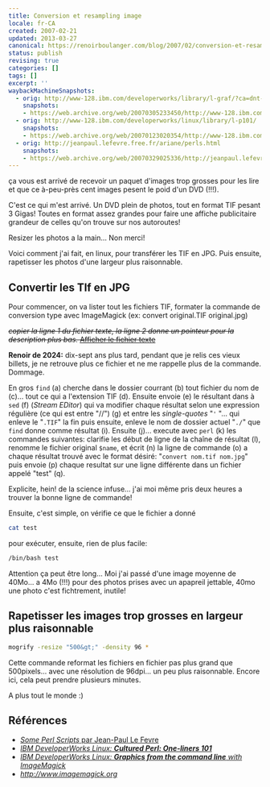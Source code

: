 ```yaml
---
title: Conversion et resampling image
locale: fr-CA
created: 2007-02-21
updated: 2013-03-27
canonical: https://renoirboulanger.com/blog/2007/02/conversion-et-resampling-image/
status: publish
revising: true
categories: []
tags: []
excerpt: ''
waybackMachineSnapshots:
  - orig: http://www-128.ibm.com/developerworks/library/l-graf/?ca=dnt-428
    snapshots:
    - https://web.archive.org/web/20070305233450/http://www-128.ibm.com/developerworks/library/l-graf/?ca=dnt-428
  - orig: http://www-128.ibm.com/developerworks/linux/library/l-p101/
    snapshots:
    - https://web.archive.org/web/20070123020354/http://www-128.ibm.com/developerworks/linux/library/l-p101/
  - orig: http://jeanpaul.lefevre.free.fr/ariane/perls.html
    snapshots:
    - https://web.archive.org/web/20070329025336/http://jeanpaul.lefevre.free.fr/ariane/perls.html
---
```


ça vous est arrivé de recevoir un paquet d'images trop grosses pour les lire et que ce à-peu-près cent images pesent le poid d'un DVD (!!!).

C'est ce qui m'est arrivé. Un DVD plein de photos, tout en format TIF pesant 3 Gigas! Toutes en format assez grandes pour faire une affiche publicitaire grandeur de celles qu'on trouve sur nos autoroutes!

Resizer les photos a la main... Non merci!

Voici comment j'ai fait, en linux, pour transférer les TIF en JPG. Puis ensuite, rapetisser les photos d'une largeur plus raisonnable.

<!--more-->

## Convertir les TIf en JPG

Pour commencer, on va lister tout les fichiers TIF, formater la commande de conversion type avec ImageMagick (ex: convert original.TIF original.jpg)

<del><em>copier la ligne 1 du fichier texte, la ligne 2 donne un pointeur pour la description plus bas.</em>
<a href="https://renoirboulanger.com/wp-content/uploads/2007/02/commande_longue.txt" title="Commande">Afficher le fichier texte</a></del>
<!--#TODO-Import-Code-From-External-->

<rb-notice-box variant="info" class="my-5">
<strong slot="header">Renoir de 2024:</strong>
dix-sept ans plus tard, pendant que je relis ces vieux billets, je ne retrouve plus ce fichier et ne me rappelle plus de la commande. Dommage.
</rb-notice-box>

En gros `find` (a) cherche dans le dossier courrant (b) tout fichier du nom de (c)... tout ce qui a l'extension TIF (d). Ensuite envoie (e) le résultant dans à `sed` (f) (<em>Stream EDitor</em>) qui va modifier chaque résultat selon une expression régulière (ce qui est entre "//") (g) et entre les <em lang="en">single-quotes</em> "`'` "... qui enleve le "`.TIF`" la fin puis ensuite, enleve le nom de dossier actuel "`./`" que `find` donne comme résultat (i). Ensuite (j)... execute avec `perl` (k) les commandes suivantes: clarifie les début de ligne de la chaîne de résultat (l), renomme le fichier original `$name`, et écrit (n) la ligne de commande (o) a chaque résultat trouvé avec le format désiré: "`convert nom.tif nom.jpg`" puis envoie (p) chaque resultat sur une ligne différente dans un fichier appelé "test" (q).

Explicite, hein! de la science infuse... j'ai moi même pris deux heures a trouver la bonne ligne de commande!

Ensuite, c'est simple, on vérifie ce que le fichier a donné

```bash
cat test
```
pour exécuter, ensuite, rien de plus facile:

```bash
/bin/bash test
```

Attention ça peut être long... Moi j'ai passé d'une image moyenne de 40Mo... a 4Mo (!!!) pour des photos prises avec un apapreil jettable, 40mo une photo c'est fichtrement, inutile!


## Rapetisser les images trop grosses en largeur plus raisonnable


```bash
mogrify -resize "500&gt;" -density 96 *
```

Cette commande reformat les fichiers en fichier pas plus grand que 500pixels... avec une résolution de 96dpi... un peu plus raisonnable. Encore ici, cela peut prendre plusieurs minutes.

A plus tout le monde :)


## Références

- [<em lang=en>Some Perl Scripts</em> par Jean-Paul Le Fevre](https://web.archive.org/web/20070329025336/http://jeanpaul.lefevre.free.fr/ariane/perls.html)
- [<em lang=en>IBM DeveloperWorks Linux: **Cultured Perl: One-liners 101**](https://web.archive.org/web/20070123020354/http://www-128.ibm.com/developerworks/linux/library/l-p101/)
- [<em lang=en>IBM DeveloperWorks Linux: **Graphics from the command line** with ImageMagick</em>](https://web.archive.org/web/20070305233450/http://www-128.ibm.com/developerworks/library/l-graf/?ca=dnt-428)
- http://www.imagemagick.org
